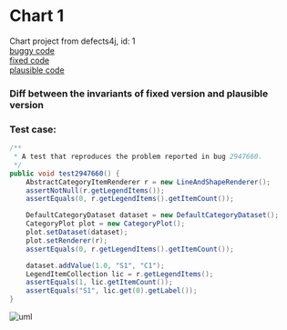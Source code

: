 # Chart 1
Chart project from defects4j, id: 1  
[buggy code](./codes/_buggy.md)  
[fixed code](./codes/_fixed.md)  
[plausible code](./codes/_plausible.md)  
### Diff between the invariants of fixed version and plausible version
### Test case:
```java
/**
 * A test that reproduces the problem reported in bug 2947660.
 */
public void test2947660() {
    AbstractCategoryItemRenderer r = new LineAndShapeRenderer();
    assertNotNull(r.getLegendItems());
    assertEquals(0, r.getLegendItems().getItemCount());

    DefaultCategoryDataset dataset = new DefaultCategoryDataset();
    CategoryPlot plot = new CategoryPlot();
    plot.setDataset(dataset);
    plot.setRenderer(r);
    assertEquals(0, r.getLegendItems().getItemCount());

    dataset.addValue(1.0, "S1", "C1");
    LegendItemCollection lic = r.getLegendItems();
    assertEquals(1, lic.getItemCount());
    assertEquals("S1", lic.get(0).getLabel());
}
```
![uml](http://www.plantuml.com/plantuml/proxy?src=https://raw.githubusercontent.com/boyang9602/APR_resources/master/Chart/1/umls/test2947660.puml?t=2)
